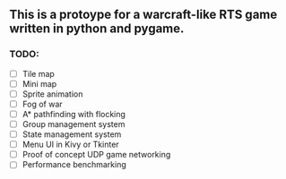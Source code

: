 ## This is a protoype for a warcraft-like RTS game written in python and pygame.

### TODO:

- [ ] Tile map
- [ ] Mini map
- [ ] Sprite animation
- [ ] Fog of war
- [ ] A* pathfinding with flocking  
- [ ] Group management system
- [ ] State management system
- [ ] Menu UI in Kivy or Tkinter
- [ ] Proof of concept UDP game networking
- [ ] Performance benchmarking
